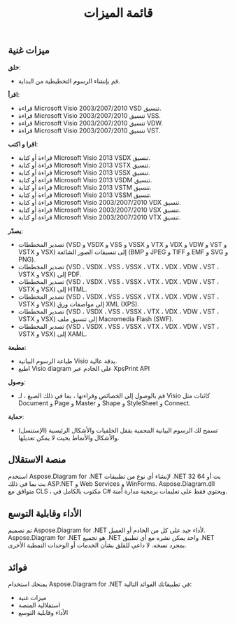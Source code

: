 ﻿---
title: قائمة الميزات
type: docs
weight: 20
url: /ar/net/feature-list/
description: تصف هذه الصفحة قائمة ميزات مكتبة Aspose.Diagram.
---
## **ميزات غنية**
**خلق**:

- قم بإنشاء الرسوم التخطيطية من البداية.

**اقرأ**:

- قراءة Microsoft Visio 2003/2007/2010 VSD تنسيق.
- قراءة Microsoft Visio 2003/2007/2010 تنسيق VSS.
- قراءة Microsoft Visio 2003/2007/2010 تنسيق VDW.
- قراءة Microsoft Visio 2003/2007/2010 تنسيق VST.

**اقرا و اكتب**:

- قراءة أو كتابة Microsoft Visio 2013 VSDX تنسيق.
- قراءة أو كتابة Microsoft Visio 2013 VSTX تنسيق.
- قراءة أو كتابة Microsoft Visio 2013 VSSX تنسيق.
- قراءة أو كتابة Microsoft Visio 2013 VSDM تنسيق.
- قراءة أو كتابة Microsoft Visio 2013 VSTM تنسيق.
- قراءة أو كتابة Microsoft Visio 2013 VSSM تنسيق.
- قراءة أو كتابة Microsoft Visio 2003/2007/2010 VDX تنسيق.
- قراءة أو كتابة Microsoft Visio 2003/2007/2010 VSX تنسيق.
- قراءة أو كتابة Microsoft Visio 2003/2007/2010 VTX تنسيق.

**يصدّر**:

- تصدير المخططات (VSD و VSDX و VSS و VSSX و VTX و VDX و VDW و VST و VSTX و VSX) إلى تنسيقات الصور الشائعة (BMP و JPEG و TIFF و EMF و SVG و PNG).
- تصدير المخططات (VSD ، VSDX ، VSS ، VSSX ، VTX ، VDX ، VDW ، VST ، VSTX و VSX) إلى PDF.
- تصدير المخططات (VSD ، VSDX ، VSS ، VSSX ، VTX ، VDX ، VDW ، VST ، VSTX و VSX) إلى HTML.
- تصدير المخططات (VSD ، VSDX ، VSS ، VSSX ، VTX ، VDX ، VDW ، VST ، VSTX و VSX) إلى مواصفات ورق XML (XPS).
- تصدير المخططات (VSD ، VSDX ، VSS ، VSSX ، VTX ، VDX ، VDW ، VST ، VSTX و VSX) إلى تنسيق ملف Macromedia Flash (SWF).
- تصدير المخططات (VSD ، VSDX ، VSS ، VSSX ، VTX ، VDX ، VDW ، VST ، VSTX و VSX) إلى XAML.

**مطبعة**:

- طباعة الرسوم البيانية Visio بدقة عالية.
- اطبع Visio diagram على الخادم عبر XpsPrint API

**وصول**:

- قم بالوصول إلى الخصائص وقراءتها ، بما في ذلك الصيغ ، لـ Visio كائنات مثل Document و Page و Master و Shape و StyleSheet و Connect.

**حماية**:

- تسمح لك الرسوم البيانية المحمية بقفل الخلفيات والأشكال الرئيسية (الإستنسل) والأشكال والأنماط بحيث لا يمكن تعديلها.
## **منصة الاستقلال**
استخدم Aspose.Diagram for .NET لإنشاء أي نوع من تطبيقات .NET 32 بت أو 64 بت بما في ذلك ASP.NET و Web Services و WinForms. Aspose.Diagram.dll متوافق مع CLS ، مكتوب بالكامل في C# ويحتوي فقط على تعليمات برمجية مدارة آمنة.
## **الأداء وقابلية التوسع**
تم تصميم Aspose.Diagram for .NET لأداء جيد على كل من الخادم أو العميل. Aspose.Diagram for .NET هو تجميع .NET واحد يمكن نشره مع أي تطبيق .NET بمجرد نسخه. لا داعي للقلق بشأن الخدمات أو الوحدات النمطية الأخرى.
## **فوائد**
يمنحك استخدام Aspose.Diagram for .NET في تطبيقاتك الفوائد التالية:

- ميزات غنية
- استقلالية المنصة
- الأداء وقابلية التوسع
